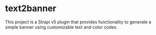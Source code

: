 # text2banner
This project is a Strapi v5 plugin that provides functionality to generate a simple banner using customizable text and color codes.
